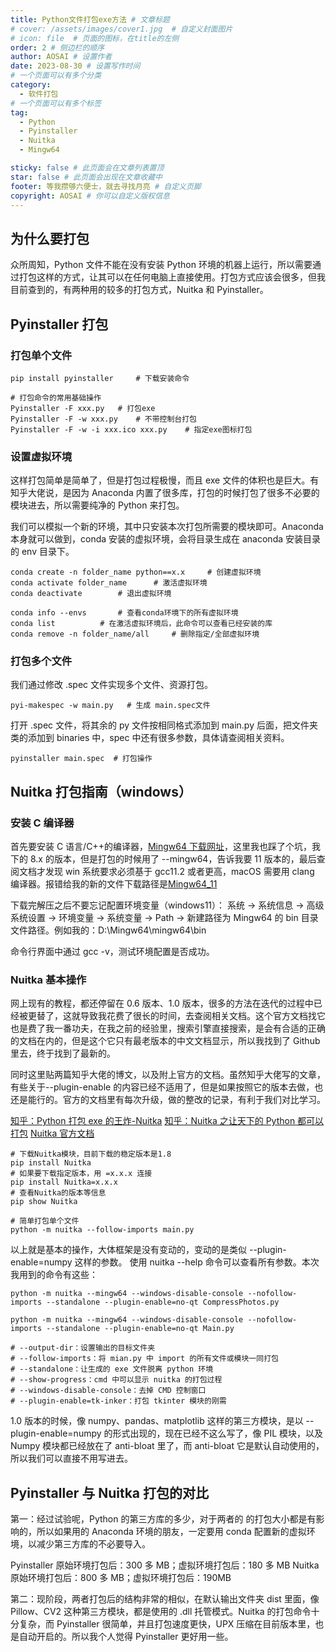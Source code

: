 ```yaml
---
title: Python文件打包exe方法 # 文章标题
# cover: /assets/images/cover1.jpg  # 自定义封面图片
# icon: file  # 页面的图标，在title的左侧
order: 2 # 侧边栏的顺序
author: AOSAI # 设置作者
date: 2023-08-30 # 设置写作时间
# 一个页面可以有多个分类
category:
  - 软件打包
# 一个页面可以有多个标签
tag:
  - Python
  - Pyinstaller
  - Nuitka
  - Mingw64

sticky: false # 此页面会在文章列表置顶
star: false # 此页面会出现在文章收藏中
footer: 等我攒够六便士，就去寻找月亮 # 自定义页脚
copyright: AOSAI # 你可以自定义版权信息
---
```


## 为什么要打包

众所周知，Python 文件不能在没有安装 Python 环境的机器上运行，所以需要通过打包这样的方式，让其可以在任何电脑上直接使用。打包方式应该会很多，但我目前查到的，有两种用的较多的打包方式，Nuitka 和 Pyinstaller。

## Pyinstaller 打包

### 打包单个文件

```
pip install pyinstaller     # 下载安装命令

# 打包命令的常用基础操作
Pyinstaller -F xxx.py   # 打包exe
Pyinstaller -F -w xxx.py    # 不带控制台打包
Pyinstaller -F -w -i xxx.ico xxx.py    # 指定exe图标打包
```

### 设置虚拟环境

这样打包简单是简单了，但是打包过程极慢，而且 exe 文件的体积也是巨大。有知乎大佬说，是因为 Anaconda 内置了很多库，打包的时候打包了很多不必要的模块进去，所以需要纯净的 Python 来打包。

我们可以模拟一个新的环境，其中只安装本次打包所需要的模块即可。Anaconda 本身就可以做到，conda 安装的虚拟环境，会将目录生成在 anaconda 安装目录的 env 目录下。

```
conda create -n folder_name python==x.x     # 创建虚拟环境
conda activate folder_name      # 激活虚拟环境
conda deactivate        # 退出虚拟环境

conda info --envs       # 查看conda环境下的所有虚拟环境
conda list          # 在激活虚拟环境后，此命令可以查看已经安装的库
conda remove -n folder_name/all     # 删除指定/全部虚拟环境
```

### 打包多个文件

我们通过修改 .spec 文件实现多个文件、资源打包。

```
pyi-makespec -w main.py   # 生成 main.spec文件
```

打开 .spec 文件，将其余的 py 文件按相同格式添加到 main.py 后面，把文件夹类的添加到 binaries 中，spec 中还有很多参数，具体请查阅相关资料。

```
pyinstaller main.spec  # 打包操作
```

## Nuitka 打包指南（windows）

### 安装 C 编译器

首先要安装 C 语言/C++的编译器，[Mingw64 下载网址](https://sourceforge.net/projects/mingw-w64/files/mingw-w64/mingw-w64-release/)，这里我也踩了个坑，我下的 8.x 的版本，但是打包的时候用了 --mingw64，告诉我要 11 版本的，最后查阅文档才发现 win 系统要求必须基于 gcc11.2 或者更高，macOS 需要用 clang 编译器。报错给我的新的文件下载路径是[Mingw64_11](https://github.com/brechtsanders/winlibs_mingw/releases/download/11.3.0-14.0.3-10.0.0-msvcrt-r3/winlibs-x86_64-posix-seh-gcc-11.3.0-llvm-14.0.3-mingw-w64msvcrt-10.0.0-r3.zip)

下载完解压之后不要忘记配置环境变量（windows11）：
系统 -> 系统信息 -> 高级系统设置 -> 环境变量 -> 系统变量 -> Path
-> 新建路径为 Mingw64 的 bin 目录文件路径。例如我的：D:\Mingw64\mingw64\bin

命令行界面中通过 gcc -v，测试环境配置是否成功。

### Nuitka 基本操作

网上现有的教程，都还停留在 0.6 版本、1.0 版本，很多的方法在迭代的过程中已经被更替了，这就导致我花费了很长的时间，去查阅相关文档。这个官方文档找它也是费了我一番功夫，在我之前的经验里，搜索引擎直接搜索，是会有合适的正确的文档在内的，但是这个它只有最老版本的中文文档显示，所以我找到了 Github 里去，终于找到了最新的。

同时这里贴两篇知乎大佬的博文，以及附上官方的文档。虽然知乎大佬写的文章，有些关于--plugin-enable 的内容已经不适用了，但是如果按照它的版本去做，也还是能行的。官方的文档里有每次升级，做的整改的记录，有利于我们对比学习。

[知乎：Python 打包 exe 的王炸-Nuitka](https://zhuanlan.zhihu.com/p/133303836)
[知乎：Nuitka 之让天下的 Python 都可以打包](https://zhuanlan.zhihu.com/p/137785388)
[Nuitka 官方文档](https://nuitka.net/index.html)

```
# 下载Nuitka模块，目前下载的稳定版本是1.8
pip install Nuitka
# 如果要下载指定版本，用 =x.x.x 连接
pip install Nuitka=x.x.x
# 查看Nuitka的版本等信息
pip show Nuitka

# 简单打包单个文件
python -m nuitka --follow-imports main.py
```

以上就是基本的操作，大体框架是没有变动的，变动的是类似 --plugin-enable=numpy 这样的参数。
使用 nuitka --help 命令可以查看所有参数。本次我用到的命令有这些：

```
python -m nuitka --mingw64 --windows-disable-console --nofollow-imports --standalone --plugin-enable=no-qt CompressPhotos.py

python -m nuitka --mingw64 --windows-disable-console --nofollow-imports --standalone --plugin-enable=no-qt Main.py

# --output-dir：设置输出的目标文件夹
# --follow-imports：将 mian.py 中 import 的所有文件或模块一同打包
# --standalone：让生成的 exe 文件脱离 python 环境
# --show-progress：cmd 中可以显示 nuitka 的打包过程
# --windows-disable-console：去掉 CMD 控制窗口
# --plugin-enable=tk-inker：打包 tkinter 模块的刚需
```

1.0 版本的时候，像 numpy、pandas、matplotlib 这样的第三方模块，是以 --plugin-enable=numpy 的形式出现的，现在已经不这么写了，像 PIL 模块，以及 Numpy 模块都已经放在了 anti-bloat 里了，而 anti-bloat 它是默认自动使用的，所以我们可以直接不用写进去。

## Pyinstaller 与 Nuitka 打包的对比

第一：经过试验呢，Python 的第三方库的多少，对于两者的 的打包大小都是有影响的，所以如果用的 Anaconda 环境的朋友，一定要用 conda 配置新的虚拟环境，以减少第三方库的不必要导入。

Pyinstaller 原始环境打包后：300 多 MB；虚拟环境打包后：180 多 MB
Nuitka 原始环境打包后：800 多 MB；虚拟环境打包后：190MB

第二：现阶段，两者打包后的结构非常的相似，在默认输出文件夹 dist 里面，像 Pillow、CV2 这种第三方模块，都是使用的 .dll 托管模式。Nuitka 的打包命令十分复杂，而 Pyinstaller 很简单，并且打包速度更快，UPX 压缩在目前版本里，也是自动开启的。所以我个人觉得 Pyinstaller 更好用一些。
